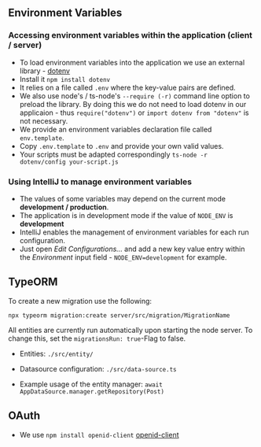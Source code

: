 ## Environment Variables ##

### Accessing environment variables within the application (client / server) ###

  * To load environment variables into the application we use an external library - [dotenv](https://www.npmjs.com/package/dotenv)
  * Install it `npm install dotenv`
  * It relies on a file called `.env` where the key-value pairs are defined.
  * We also use node's / ts-node's  `--require (-r)` command line option to preload the library. By doing this we do not need to load dotenv in our applicaion -
  thus `require("dotenv")` or `import dotenv from "dotenv"` is not necessary.
  * We provide an environment variables declaration file called `env.template`.
  * Copy `.env.template` to `.env` and provide your own valid values.
  * Your scripts must be adapted correspondingly `ts-node -r dotenv/config your-script.js`

### Using IntelliJ to manage environment variables ###
  * The values of some variables may depend on the current mode **development / production**.
  * The application is in development mode if the value of `NODE_ENV` is **development**
  * IntelliJ enables the management of environment variables for each run configuration.
  * Just open *Edit Configurations...* and add a new key value entry within the *Environment* input field - `NODE_ENV=development` for
    example.

## TypeORM

To create a new migration use the following:

`npx typeorm migration:create server/src/migration/MigrationName`

All entities are currently run automatically upon starting the node server. To change this, set the `migrationsRun: true`-Flag to false.

- Entities: `./src/entity/`

- Datasource configuration: `./src/data-source.ts`

- Example usage of the entity manager: `await AppDataSource.manager.getRepository(Post)`

## OAuth ##
  * We use `npm install openid-client` [openid-client](https://www.npmjs.com/package/openid-client)
